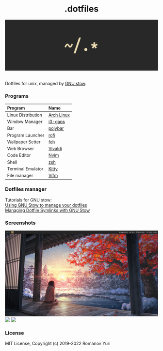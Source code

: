 <div align="center">
    <h1>.dotfiles</h1>
    <p>
    <img src="images/dotfiles.png">
    <br><br>
    </p>
</div>

Dotfiles for unix, managed by [GNU stow](https://www.gnu.org/software/stow/).

### Programs

| Program            | Name                                          |
| :----------------- | :-------------------------------------------- |
| Linux Distribution | [Arch Linux](https://www.archlinux.org/)      |
| Window Manager     | [i3-gaps](https://github.com/Airblader/i3)    |
| Bar                | [polybar](https://github.com/jaagr/polybar)   |
| Program Launcher   | [rofi](https://github.com/DaveDavenport/rofi) |
| Wallpaper Setter   | [feh](https://github.com/derf/feh)            |
| Web Browser        | [Vivaldi](https://vivaldi.com)                |
| Code Editor        | [Nvim](https://neovim.io/)                    |
| Shell              | [zsh](https://www.zsh.org/)                   |
| Terminal Emulator  | [Kitty](https://sw.kovidgoyal.net/kitty/)     |
| File manager       | [Vifm](https://vifm.info)                     |

### Dotfiles manager

Tutorials for GNU stow:  
[Using GNU Stow to manage your dotfiles](http://brandon.invergo.net/news/2012-05-26-using-gnu-stow-to-manage-your-dotfiles.html)  
[Managing Dotfile Symlinks with GNU Stow](https://spin.atomicobject.com/2014/12/26/manage-dotfiles-gnu-stow/)

### Screenshots

<img src="https://raw.githubusercontent.com/darteil/dotfiles/master/images/main.png">
<img src="https://raw.githubusercontent.com/darteil/dotfiles/master/images/other.png">
<img src="https://raw.githubusercontent.com/darteil/dotfiles/master/images/nvim.png">

### License

MIT License, Copyright (c) 2019-2022 Romanov Yuri
